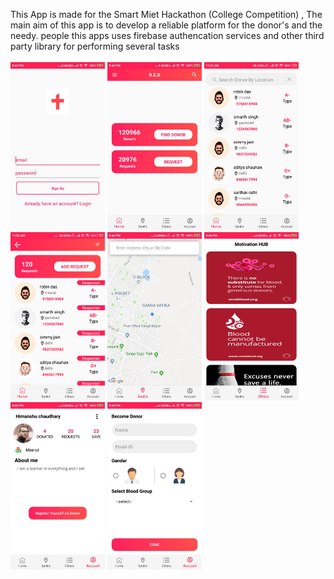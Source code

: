 This App is made for the Smart Miet Hackathon (College Competition) , The main aim of this app is to  develop a reliable platform
for the donor's and the needy. people this apps uses firebase authencation services and other third party library for performing several tasks<br />
<br />
<img src="https://github.com/atul-chaudhary/R.E.D-BloodDonationApp/blob/master/signUp.jpeg" width="30%"/>
<img src="https://github.com/atul-chaudhary/R.E.D-BloodDonationApp/blob/master/Home.jpeg" width="30%"/>
<img src="https://github.com/atul-chaudhary/R.E.D-BloodDonationApp/blob/master/Screenshot_2019-06-20-11-21-22-944_com.example.atulc.blackspot_sih.png" width="30%"/>
<br />
<img src="https://github.com/atul-chaudhary/R.E.D-BloodDonationApp/blob/master/Screenshot_2019-06-20-11-22-19-960_com.example.atulc.blackspot_sih.png" width="30%"/>
<img src="https://github.com/atul-chaudhary/R.E.D-BloodDonationApp/blob/master/maps.jpeg" width="30%"/>
<img src="https://github.com/atul-chaudhary/R.E.D-BloodDonationApp/blob/master/motivationHub.jpeg" width="30%"/>
<br />
<img src="https://github.com/atul-chaudhary/R.E.D-BloodDonationApp/blob/master/account.jpeg" width="30%"/>
<img src="https://github.com/atul-chaudhary/R.E.D-BloodDonationApp/blob/master/registration.jpeg" width="30%"/>
